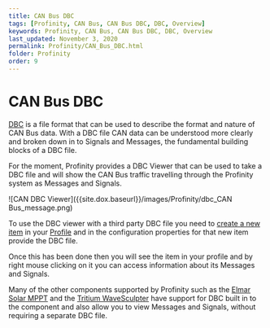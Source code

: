 ```yaml
---
title: CAN Bus DBC
tags: [Profinity, CAN Bus, CAN Bus DBC, DBC, Overview]
keywords: Profinity, CAN Bus, CAN Bus DBC, DBC, Overview
last_updated: November 3, 2020
permalink: Profinity/CAN_Bus_DBC.html
folder: Profinity
order: 9
---
```


# CAN Bus DBC

[DBC](http://socialledge.com/sjsu/index.php/DBC_Format) is a file format that can be used to describe the format and nature of CAN Bus data.  With a DBC file CAN data can be understood more clearly and broken down in to Signals and Messages, the fundamental building blocks of a DBC file.

For the moment, Profinity provides a DBC Viewer that can be used to take a DBC file and will show the CAN Bus traffic travelling through the Profinity system as Messages and Signals.

![CAN DBC Viewer]({{site.dox.baseurl}}/images/Profinity/dbc_CAN Bus_message.png)

To use the DBC viewer with a third party DBC file you need to [create a new item](Adding_New_Items.html) in your [Profile](Profiles.html) and in the configuration properties for that new item provide the DBC file.  

Once this has been done then you will see the item in your profile and by right mouse clicking on it you can access information about its Messages and Signals.

Many of the other components supported by Profinity such as the [Elmar Solar MPPT](Elmar_Solar_MPPT.html) and the [Tritium WaveSculpter](Tritium_Wavesculpter.html) have support for DBC built in to the component and also allow you to view Messages and Signals, without requiring a separate DBC file.